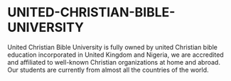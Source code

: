 # UNITED-CHRISTIAN-BIBLE-UNIVERSITY
United Christian Bible University is fully owned by united Christian bible education incorporated in United Kingdom and Nigeria, we are accredited and affiliated to well-known Christian organizations at home and abroad. Our students are currently from almost all the countries of the world. 
